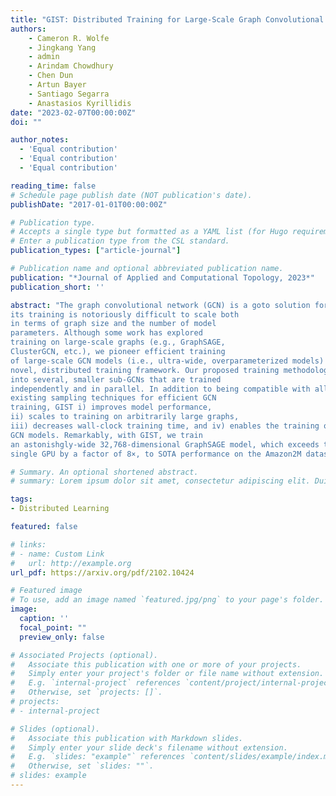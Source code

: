 ```yaml
---
title: "GIST: Distributed Training for Large-Scale Graph Convolutional Networks"
authors:
    - Cameron R. Wolfe
    - Jingkang Yang
    - admin
    - Arindam Chowdhury
    - Chen Dun
    - Artun Bayer
    - Santiago Segarra
    - Anastasios Kyrillidis
date: "2023-02-07T00:00:00Z"
doi: ""

author_notes:
  - 'Equal contribution'
  - 'Equal contribution'
  - 'Equal contribution'

reading_time: false
# Schedule page publish date (NOT publication's date).
publishDate: "2017-01-01T00:00:00Z"

# Publication type.
# Accepts a single type but formatted as a YAML list (for Hugo requirements).
# Enter a publication type from the CSL standard.
publication_types: ["article-journal"]

# Publication name and optional abbreviated publication name.
publication: "*Journal of Applied and Computational Topology, 2023*"
publication_short: ''

abstract: "The graph convolutional network (GCN) is a goto solution for machine learning on graphs, but
its training is notoriously difficult to scale both
in terms of graph size and the number of model
parameters. Although some work has explored
training on large-scale graphs (e.g., GraphSAGE,
ClusterGCN, etc.), we pioneer efficient training
of large-scale GCN models (i.e., ultra-wide, overparameterized models) with the proposal of a
novel, distributed training framework. Our proposed training methodology, called GIST, disjointly partitions the parameters of a GCN model
into several, smaller sub-GCNs that are trained
independently and in parallel. In addition to being compatible with all GCN architectures and
existing sampling techniques for efficient GCN
training, GIST i) improves model performance,
ii) scales to training on arbitrarily large graphs,
iii) decreases wall-clock training time, and iv) enables the training of markedly overparameterized
GCN models. Remarkably, with GIST, we train
an astonishgly-wide 32,768-dimensional GraphSAGE model, which exceeds the capacity of a
single GPU by a factor of 8×, to SOTA performance on the Amazon2M dataset."

# Summary. An optional shortened abstract.
# summary: Lorem ipsum dolor sit amet, consectetur adipiscing elit. Duis posuere tellus ac convallis placerat. Proin tincidunt magna sed ex sollicitudin condimentum.

tags:
- Distributed Learning

featured: false

# links:
# - name: Custom Link
#   url: http://example.org
url_pdf: https://arxiv.org/pdf/2102.10424

# Featured image
# To use, add an image named `featured.jpg/png` to your page's folder. 
image:
  caption: ''
  focal_point: ""
  preview_only: false

# Associated Projects (optional).
#   Associate this publication with one or more of your projects.
#   Simply enter your project's folder or file name without extension.
#   E.g. `internal-project` references `content/project/internal-project/index.md`.
#   Otherwise, set `projects: []`.
# projects:
# - internal-project

# Slides (optional).
#   Associate this publication with Markdown slides.
#   Simply enter your slide deck's filename without extension.
#   E.g. `slides: "example"` references `content/slides/example/index.md`.
#   Otherwise, set `slides: ""`.
# slides: example
---
```


<!-- This work is driven by the results in my [previous paper](/publication/conference-paper/) on LLMs.

{{% callout note %}}
Create your slides in Markdown - click the *Slides* button to check out the example.
{{% /callout %}}

Add the publication's **full text** or **supplementary notes** here. You can use rich formatting such as including [code, math, and images](https://docs.hugoblox.com/content/writing-markdown-latex/). -->
